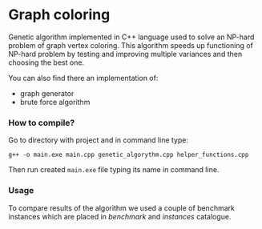 # Graph coloring
Genetic algorithm implemented in C++ language used to solve an NP-hard problem of graph vertex coloring. This algorithm speeds up functioning of NP-hard problem by testing and improving multiple variances and then choosing the best one.

You can also find there an implementation of:
- graph generator 
- brute force algorithm

### How to compile?
Go to directory with project and in command line type:
```
g++ -o main.exe main.cpp genetic_algorythm.cpp helper_functions.cpp
```
Then run created `main.exe` file typing its name in command line.

### Usage
To compare results of the algorithm we used a couple of benchmark instances which are placed in _benchmark_ and _instances_ catalogue.

